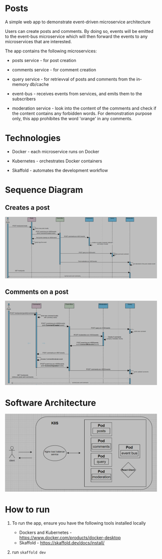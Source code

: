 # Posts

A simple web app to demonstrate event-driven microservice architecture

Users can create posts and comments. By doing so, events will be emitted to the event-bus microservice which will then forward the events to any microservices that are interested.

The app contains the following microservices:

- posts service - for post creation

- comments service - for comment creation

- query service - for retrievval of posts and comments from the in-memory db/cache

- event-bus - receives events from services, and emits them to the subscribers

- moderation service - look into the content of the comments and check if the content contains any forbidden words. For demonstration purpose only, this app prohibites the word 'orange' in any comments.

# Technologies

- Docker - each microservice runs on Docker

- Kubernetes - orchestrates Docker containers

- Skaffold - automates the development workflow

# Sequence Diagram

## Creates a post

![alt post-creation-sequence-diagram](./post-flow.png "post-creation-sequence-diagram")

## Comments on a post

![alt post-creation-sequence-diagram](./comment-flow.png "post-creation-sequence-diagram")

# Software Architecture

![alt post-creation-sequence-diagram](./architecture.png "post-creation-sequence-diagram")

# How to run

1. To run the app, ensure you have the following tools installed locally

   - Dockers and Kubernetes - https://www.docker.com/products/docker-desktop
   - Skaffold - https://skaffold.dev/docs/install/

2. run `skaffold dev`
